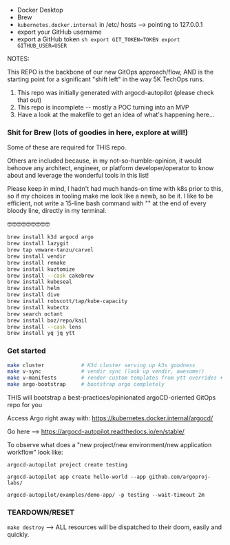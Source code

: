 - Docker Desktop
- Brew
- `kubernetes.docker.internal` in /etc/ hosts --> pointing to 127.0.0.1
- export your GitHub username
- export a GitHub token
        ```sh
        export GIT_TOKEN=TOKEN
        export GITHUB_USER=USER
        ```

NOTES:

This REPO is the backbone of our new GitOps approach/flow, AND is the starting point for a significant "shift left" in the way 5K TechOps runs.

1. This repo was initially generated with argocd-autopilot (please check that out)
2. This repo is incomplete -- mostly a POC turning into an MVP
3. Have a look at the makefile to get an idea of what's happening here...

### Shit for Brew (lots of goodies in here, explore at will!)

Some of these are required for THIS repo.

Others are included because, in my not-so-humble-opinion, it would behoove any architect, engineer, or platform developer/operator to know about and leverage the wonderful tools in this list!

Please keep in mind, I hadn't had much hands-on time with k8s prior to this, so if my choices in tooling make me look like a newb, so be it. I like to be efficient, not write a 15-line bash command with "\" at the end of every bloody line, directly in my terminal.

🤓🤓🤓🤓🤓🤓🤓🤓🤓

```sh
brew install k3d argocd argo
brew install lazygit
brew tap vmware-tanzu/carvel
brew install vendir
brew install remake
brew install kuztomize
brew install --cask cakebrew
brew install kubeseal
brew install helm
brew install dive
brew install robscott/tap/kube-capacity
brew install kubectx
brew search octant
brew install boz/repo/kail
brew install --cask lens
brew install yq jq ytt
```

### Get started

```sh
make cluster            # K3d cluster serving up k3s goodness
make v-sync             # vendir sync (look up vendir, awesome!)
make v-manifests        # render custom templates from ytt overrides + vendir
make argo-bootstrap     # bootstrap argo completely
```

THIS will bootstrap a best-practices/opinionated argoCD-oriented GitOps repo for you

Access Argo right away with: https://kubernetes.docker.internal/argocd/

Go here --> https://argocd-autopilot.readthedocs.io/en/stable/

To observe what does a "new project/new environment/new application workflow" look like:

`argocd-autopilot project create testing`

`argocd-autopilot app create hello-world --app github.com/argoproj-labs/`

`argocd-autopilot/examples/demo-app/ -p testing --wait-timeout 2m`

### TEARDOWN/RESET

`make destroy` --> ALL resources will be dispatched to their doom, easily and quickly.